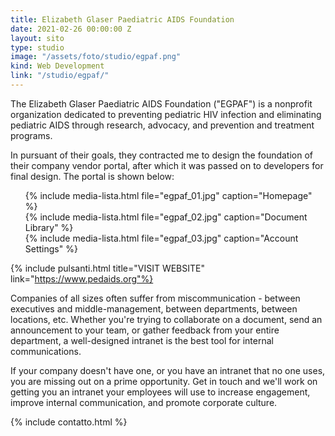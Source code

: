 ```yaml
---
title: Elizabeth Glaser Paediatric AIDS Foundation
date: 2021-02-26 00:00:00 Z
layout: sito
type: studio
image: "/assets/foto/studio/egpaf.png"
kind: Web Development
link: "/studio/egpaf/"
---
```

The Elizabeth Glaser Paediatric AIDS Foundation ("EGPAF") is a nonprofit organization dedicated to preventing pediatric HIV infection and eliminating pediatric AIDS through research, advocacy, and prevention and treatment programs.

In pursuant of their goals, they contracted me to design the foundation of their company vendor portal, after which it was passed on to developers for final design. The portal is shown below:

<div class="media logos">
<ul>
{% include media-lista.html file="egpaf_01.jpg" caption="Homepage" %}
<div class="break"></div>
{% include media-lista.html file="egpaf_02.jpg" caption="Document Library" %}
<div class="break"></div>
{% include media-lista.html file="egpaf_03.jpg" caption="Account Settings" %}
<div class="break"></div>
</ul>
</div>

{% include pulsanti.html title="VISIT WEBSITE" link="https://www.pedaids.org"%}

Companies of all sizes often suffer from miscommunication - between executives and middle-management, between departments, between locations, etc. Whether you're trying to collaborate on a document, send an announcement to your team, or gather feedback from your entire department, a well-designed intranet is the best tool for internal communications.

If your company doesn't have one, or you have an intranet that no one uses, you are missing out on a prime opportunity. Get in touch and we'll work on getting you an intranet your employees will use to increase engagement, improve internal communication, and promote corporate culture.

{% include contatto.html %}